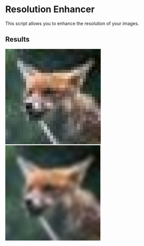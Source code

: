 # Resolution Enhancer

This script allows you to enhance the resolution of your images.

## Results

<img src="results/res-2.6.0/original-32-capture.jpg" height=300>
<img src="results/res-2.6.0/32-4096.jpg" height=300>
